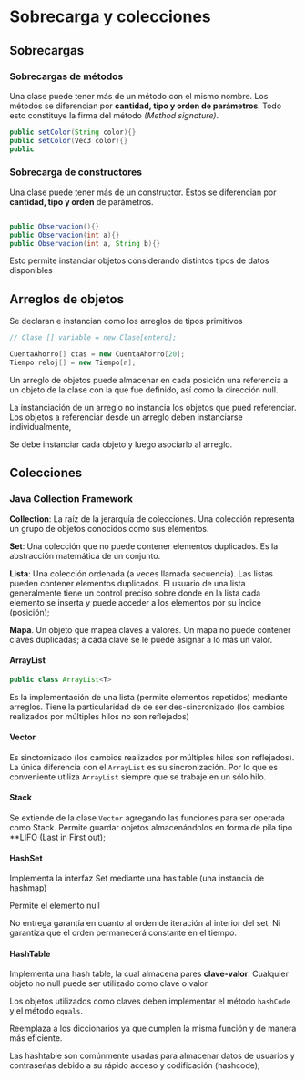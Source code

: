 # Sobrecarga y colecciones

## Sobrecargas

### Sobrecargas de métodos

Una clase puede tener más de un método con el mismo nombre.
Los métodos se diferencian por **cantidad, tipo y orden de parámetros**.
Todo esto constituye la firma del método _(Method signature)_.

```java
public setColor(String color){}
public setColor(Vec3 color){}
public 
```

### Sobrecarga de constructores

Una clase puede tener más de un constructor. Estos se diferencian
por **cantidad,  tipo y orden** de parámetros.

```java

public Observacion(){}
public Observacion(int a){}
public Observacion(int a, String b){}
```

Esto permite instanciar objetos considerando distintos tipos de datos
disponibles

## Arreglos de objetos

Se declaran e instancian como los arreglos de tipos primitivos

```java
// Clase [] variable = new Clase[entero];

CuentaAhorro[] ctas = new CuentaAhorro[20];
Tiempo reloj[] = new Tiempo[n];
```

Un arreglo de objetos puede almacenar en cada posición una referencia
a un objeto de la clase con la que fue definido, así como la dirección
null.

La instanciación de un arreglo no instancia los objetos que pued
referenciar. Los objetos a referenciar desde un arreglo deben
instanciarse individualmente,

Se debe instanciar cada objeto y luego asociarlo al arreglo.

## Colecciones

### Java Collection Framework

**Collection**: La raíz de la jerarquía de colecciones. Una colección
representa un grupo de objetos conocidos como sus elementos.

**Set**: Una colección que no puede contener elementos duplicados. Es la abstracción
matemática de un conjunto.

**Lista**: Una colección ordenada (a veces llamada secuencia). Las listas pueden
contener elementos duplicados. El usuario de una lista generalmente tiene un control
preciso sobre donde en la lista cada elemento se inserta y puede acceder a los
elementos por su índice (posición);

**Mapa**. Un objeto que mapea claves a valores. Un mapa no puede contener claves
duplicadas; a cada clave se le puede asignar a lo más un valor.

#### ArrayList

```java
public class ArrayList<T>
```

Es la implementación de una lista (permite elementos repetidos) mediante
arreglos. Tiene la particularidad de de ser des-sincronizado (los cambios
realizados por múltiples hilos no son reflejados)

#### Vector

Es sinctornizado (los cambios realizados por múltiples hilos son reflejados).
La única diferencia con el `ArrayList` es su sincronización. Por lo que es conveniente
utiliza `ArrayList` siempre que se trabaje en un sólo hilo.

#### Stack

Se extiende de la clase `Vector` agregando las funciones para ser operada como Stack.
Permite guardar objetos almacenándolos en forma de pila tipo **LIFO (Last in First
out);

#### HashSet

Implementa la interfaz Set mediante una has table (una instancia de hashmap)

Permite el elemento null

No entrega garantía en cuanto al orden de iteración al interior del set. Ni garantiza
que el orden permanecerá constante en el tiempo.

#### HashTable

Implementa una hash table, la cual almacena pares **clave-valor**. Cualquier objeto
no null puede ser utilizado como clave o valor

Los objetos utilizados como claves deben implementar el método `hashCode` y el método
`equals`.

Reemplaza a los diccionarios ya que cumplen la misma función y de manera más eficiente.

Las hashtable son comúnmente usadas para almacenar datos de usuarios y contraseńas
debido a su rápido acceso y codificación (hashcode);
